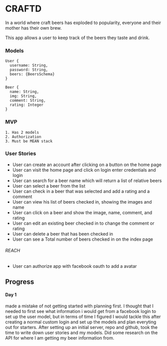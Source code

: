 # CRAFTD

In a world where craft beers has exploded to popularity, everyone and their mother has their own brew.

This app allows a user to keep track of the beers they taste and drink.

### Models
```
User {
  username: String,
  password: String,
  beers: {BeersSchema}
}

Beer {
  name: String,
  img: String,
  comment: String,
  rating: Integer
}
```

### MVP
```
1. Has 2 models
2. Authorization
3. Must be MEAN stack
```

### User Stories

 - User can create an account after clicking on a button on the home page
 - User can visit the home page and click on login enter credentials and login
 - User can search for a beer name which will return a list of relative beers
 - User can select a beer from the list
 - User can check in a beer that was selected and add a rating and a comment
 - User can view his list of beers checked in, showing the images and name
 - User can click on a beer and show the image, name, comment, and rating
 - User can edit an existing beer checked in to change the comment or rating
 - User can delete a beer that has been checked in
 - User can see a Total number of beers checked in on the index page

###### REACH
 - User can authorize app with facebook oauth to add a avatar
 
## Progress

#### Day 1
made a mistake of not getting started with planning first. I thought that I needed to first see what information i would get from a facebook login to set up the user model, but in terms of time I figured I would tackle this after creating a normal custom login and set up the models and plan everyting out for starters. After setting up an initial server, repo and github, took the time to write down user stories and my models. Did some research on the API for where I am getting my beer information from.
